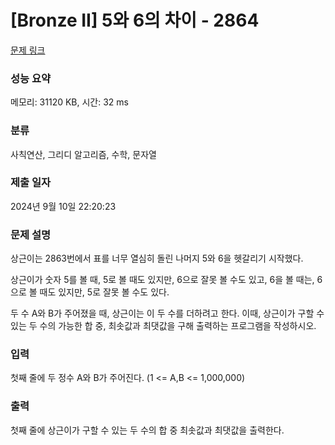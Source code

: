 # [Bronze II] 5와 6의 차이 - 2864 

[문제 링크](https://www.acmicpc.net/problem/2864) 

### 성능 요약

메모리: 31120 KB, 시간: 32 ms

### 분류

사칙연산, 그리디 알고리즘, 수학, 문자열

### 제출 일자

2024년 9월 10일 22:20:23

### 문제 설명

<p>상근이는 2863번에서 표를 너무 열심히 돌린 나머지 5와 6을 헷갈리기 시작했다.</p>

<p>상근이가 숫자 5를 볼 때, 5로 볼 때도 있지만, 6으로 잘못 볼 수도 있고, 6을 볼 때는, 6으로 볼 때도 있지만, 5로 잘못 볼 수도 있다.</p>

<p>두 수 A와 B가 주어졌을 때, 상근이는 이 두 수를 더하려고 한다. 이때, 상근이가 구할 수 있는 두 수의 가능한 합 중, 최솟값과 최댓값을 구해 출력하는 프로그램을 작성하시오.</p>

### 입력 

 <p>첫째 줄에 두 정수 A와 B가 주어진다. (1 <= A,B <= 1,000,000)</p>

### 출력 

 <p>첫째 줄에 상근이가 구할 수 있는 두 수의 합 중 최솟값과 최댓값을 출력한다.</p>

